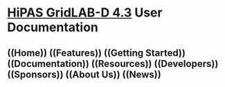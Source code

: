 # [HiPAS GridLAB-D 4.3](http://www.gridlabd.us/) User Documentation
## ((Home)) ((Features)) ((Getting Started)) ((Documentation)) ((Resources)) ((Developers)) ((Sponsors)) ((About Us)) ((News))
